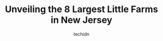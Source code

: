 ---
layout: ampstory
image: https://i0.wp.com/paketmu.com/wp-content/uploads/2023/06/little-acre-farm-0-in-new-jersey-1686366464.jpeg?resize=640,853
author: techidn
featured: false
description: Explore the diverse Little Farm scene in New Jersey, home to an incredible selection of 8 establishments catering to every taste. Whether youre in search of iconic favorites or undiscovered
title: Unveiling the 8 Largest Little Farms in New Jersey
cover:
   title: Unveiling the 8 Largest Little Farms in New Jersey
   subtitle: RICKPATE
   background: https://paketmu.com/wp-content/uploads/2023/06/little-acre-farm-0-in-new-jersey-1686366464.jpeg

pages: 
 - layout: thirds
   top: <h1>#1 10 Lil Acre Rescued Animal Farm</h1>
   bottom: "<p>We spent wonderful time in this friendly and nice place. I didnt notice how time flew by and it questionable who enjoyed staying in there more, us, adults, or our kid.</p>"
   background: https://paketmu.com/wp-content/uploads/2023/06/little-acre-farm-1-in-new-jersey-1686366466.jpeg
   backgroundblur: true
 - layout: thirds
   top: <h1>#2 Little Acre Farm</h1>
   bottom: "<p>Ed and his assistant did a beautiful job in our yard! We had bamboo placed and it looks great! Ed and his assistant were so pleasant and hard working. It turned out more </p>"
   background: https://paketmu.com/wp-content/uploads/2023/06/little-acre-farm-2-in-new-jersey-1686366468.jpeg
   cta:
      link: https://paketmu.com/unveiling-the-8-largest-little-farms-in-new-jersey/
      text: Unveiling the 8 Largest Little Farms in New Jersey
 - layout: thirds
   top: <h1>#3 Little Hooves Romneys</h1>
   bottom: "<p></p>"
   background: https://paketmu.com/wp-content/uploads/2023/06/little-acre-farm-3-in-new-jersey-1686366468.jpeg
   cta:
      link: https://paketmu.com/unveiling-the-8-largest-little-farms-in-new-jersey/
      text: Unveiling the 8 Largest Little Farms in New Jersey
 - layout: thirds
   top: <h1>#4 Little Orchard Lamanchas</h1>
   bottom: "<p>21 Bordentown Chesterfield Rd, Chesterfield, NJ 08515, United States</p>"
   background: https://images.unsplash.com/photo-1604871000636-074fa5117945?ixlib=rb-4.0.3&ixid=MnwxMjA3fDB8MHxwaG90by1wYWdlfHx8fGVufDB8fHx8&auto=format&fit=crop&w=640&h=853&q=80
   cta:
      link: https://paketmu.com/unveiling-the-8-largest-little-farms-in-new-jersey/
      text: Unveiling the 8 Largest Little Farms in New Jersey
 - layout: thirds
   top: <h1>#5 Little Acres Farm</h1>
   bottom: "<p>11 Phillips Rd, Tuckerton, NJ 08087, United States</p>"
   background: https://images.unsplash.com/photo-1567360425618-1594206637d2?ixlib=rb-4.0.3&ixid=MnwxMjA3fDB8MHxwaG90by1wYWdlfHx8fGVufDB8fHx8&auto=format&fit=crop&w=640&h=853&q=80
   cta:
      link: https://paketmu.com/unveiling-the-8-largest-little-farms-in-new-jersey/
      text: Unveiling the 8 Largest Little Farms in New Jersey
 - layout: thirds
   top: <h1>#6 Just A Little Farm</h1>
   bottom: "<p>310 Oak Grove Rd, Pittstown, NJ 08867, United States</p>"
   background: https://images.unsplash.com/photo-1620421680010-0766ff230392?ixlib=rb-4.0.3&ixid=MnwxMjA3fDB8MHxwaG90by1wYWdlfHx8fGVufDB8fHx8&auto=format&fit=crop&w=640&h=853&q=80
   cta:
      link: https://paketmu.com/unveiling-the-8-largest-little-farms-in-new-jersey/
      text: Unveiling the 8 Largest Little Farms in New Jersey
 - layout: thirds
   top: <h1>#7 Little Acres Farm Stand</h1>
   bottom: "<p>216 Pennington Lawrenceville Rd, Pennington, NJ 08534, United States</p>"
   background: https://plus.unsplash.com/premium_photo-1664640458616-3c74f8cb4589?ixlib=rb-4.0.3&ixid=MnwxMjA3fDB8MHxwaG90by1wYWdlfHx8fGVufDB8fHx8&auto=format&fit=crop&w=640&h=853&q=80
   cta:
      link: https://paketmu.com/unveiling-the-8-largest-little-farms-in-new-jersey/
      text: Unveiling the 8 Largest Little Farms in New Jersey
 - layout: thirds
   middle: Continue reading...
   background: https://images.unsplash.com/photo-1608501821300-4f99e58bba77?ixlib=rb-4.0.3&ixid=MnwxMjA3fDB8MHxwaG90by1wYWdlfHx8fGVufDB8fHx8&auto=format&fit=crop&w=640&h=853&q=80
   cta:
      link: https://paketmu.com/unveiling-the-8-largest-little-farms-in-new-jersey/
      text: Unveiling the 8 Largest Little Farms in New Jersey
      
---